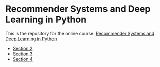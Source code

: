 # Recommender Systems and Deep Learning in Python

This is the repository for the online course: [Recommender Systems and Deep Learning in Python](https://www.udemy.com/course/recommender-systems)

- [Section 2](notes/Section2.md)
- [Section 3](notes/Section3.md)
- [Section 4](notes/Section4.md)
